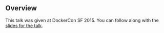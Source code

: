 <!--
{
"name" : "docker-hub",
"version" : "0.1",
"title" : "Docker Hub",
"description" : "Learn about the latest developments in the Docker world.",
"freshnessDate" : 2015-06-24,
"homepage" : "http://www.slideshare.net/Docker/docker-con-hub-breakout-session?qid=fdd8f363-b75d-4357-8507-2761f23510f9&v=qf1&b=&from_search=1",
"canonicalSource" : "http://www.slideshare.net/Docker/docker-con-hub-breakout-session?qid=fdd8f363-b75d-4357-8507-2761f23510f9&v=qf1&b=&from_search=1",
"license" : "All Rights Reserved"
}
-->

<!-- @section -->

## Overview

This talk was given at DockerCon SF 2015. You can follow along with the [slides for the talk](http://www.slideshare.net/Docker/docker-con-hub-breakout-session?qid=fdd8f363-b75d-4357-8507-2761f23510f9&v=qf1&b=&from_search=1).

<!-- @asset, "contentType": "outlearn/video", "provider": "youtube", "url": "https://www.youtube.com/embed/SPdb10MxBZI" -->
